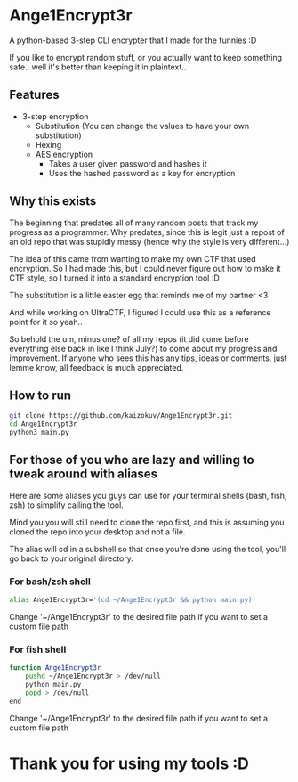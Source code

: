 # Ange1Encrypt3r

A python-based 3-step CLI encrypter that I made for the funnies :D

If you like to encrypt random stuff, or you actually want to keep something safe.. well it's better than keeping it in plaintext..

## Features
- 3-step encryption
  - Substitution (You can change the values to have your own substitution)
  - Hexing
  - AES encryption
    - Takes a user given password and hashes it
    - Uses the hashed password as a key for encryption

## Why this exists
The beginning that predates all of many random posts that track my progress as a programmer. Why predates, since this is legit just a repost of an old repo that was stupidly messy (hence why the style is very different...)

The idea of this came from wanting to make my own CTF that used encryption. So I had made this, but I could never figure out how to make it CTF style, so I turned it into a standard encryption tool :D

The substitution is a little easter egg that reminds me of my partner <3

And while working on UltraCTF, I figured I could use this as a reference point for it so yeah..

So behold the um, minus one? of all my repos (it did come before everything else back in like I think July?) to come about my progress and improvement. If anyone who sees this has any tips, ideas or comments, just lemme know, all feedback is much appreciated.

## How to run
```bash
git clone https://github.com/kaizokuv/Ange1Encrypt3r.git
cd Ange1Encrypt3r
python3 main.py
```

## For those of you who are lazy and willing to tweak around with aliases
Here are some aliases you guys can use for your terminal shells (bash, fish, zsh) to simplify calling the tool. 

Mind you you will still need to clone the repo first, and this is assuming you cloned the repo into your desktop and not a file. 

The alias will cd in a subshell so that once you're done using the tool, you'll go back to your original directory.

### For bash/zsh shell
```bash
alias Ange1Encrypt3r='(cd ~/Ange1Encrypt3r && python main.py)'
```
Change '~/Ange1Encrypt3r' to the desired file path if you want to set a custom file path

### For fish shell
```bash
function Ange1Encrypt3r
    pushd ~/Ange1Encrypt3r > /dev/null
    python main.py
    popd > /dev/null
end
```
Change '~/Ange1Encrypt3r' to the desired file path if you want to set a custom file path


# Thank you for using my tools :D
